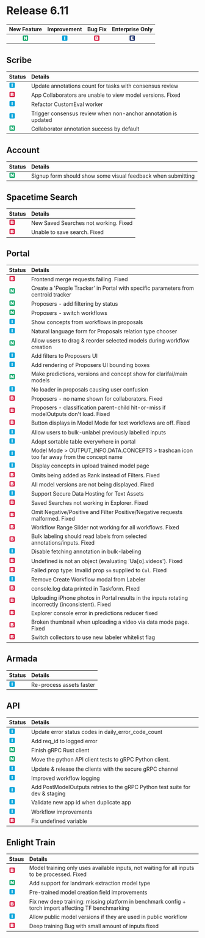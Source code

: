 # Release 6.11

| New Feature | Improvement | Bug Fix | Enterprise Only |
| :---: | :---: | :---: | :---: |
| ![new-feature](../../.gitbook/assets/new_feature%20%281%29.jpg) | ![improvement](../../.gitbook/assets/improvement%20%2819%29%20%281%29%20%2825%29.jpg) | ![bug](../../.gitbook/assets/bug%20%28196%29%20%28452%29%20%284%29%20%2817%29%20%281%29.jpg) | ![enterprise](../../.gitbook/assets/enterprise%20%2818%29%20%2816%29%20%281%29%20%282%29.jpg) |

## Scribe

| Status | Details |
| :--- | :--- |
| ![improvement](../../.gitbook/assets/improvement%20%2819%29%20%281%29%20%285%29.jpg) | Update annotations count for tasks with consensus review |
| ![bug](../../.gitbook/assets/bug%20%28196%29%20%28452%29%20%284%29%20%2820%29.jpg) | App Collaborators are unable to view model versions. Fixed |
| ![improvement](../../.gitbook/assets/improvement%20%2819%29%20%281%29%20%282%29.jpg) | Refactor CustomEval worker |
| ![improvement](../../.gitbook/assets/improvement%20%2819%29%20%281%29%20%2817%29.jpg) | Trigger consensus review when non-anchor annotation is updated |
| ![new-feature](../../.gitbook/assets/new_feature%20%281%29%20%283%29.jpg) | Collaborator annotation success by default |

## Account

| Status | Details |
| :--- | :--- |
| ![new-feature](../../.gitbook/assets/new_feature%20%281%29%20%282%29.jpg) | Signup form should show some visual feedback when submitting |

## Spacetime Search

| Status | Details |
| :--- | :--- |
| ![bug](../../.gitbook/assets/bug%20%28196%29%20%28452%29%20%284%29%20%287%29.jpg) | New Saved Searches not working. Fixed |
| ![bug](../../.gitbook/assets/bug%20%28196%29%20%28452%29%20%284%29%20%2818%29.jpg) | Unable to save search. Fixed |

## Portal

| Status | Details |
| :--- | :--- |
| ![bug](../../.gitbook/assets/bug%20%28196%29%20%28452%29%20%284%29%20%2810%29.jpg) | Frontend merge requests failing. Fixed |
| ![new-feature](../../.gitbook/assets/new_feature%20%281%29%20%289%29.jpg) | Create a 'People Tracker' in Portal with specific parameters from centroid tracker |
| ![new-feature](../../.gitbook/assets/new_feature%20%281%29%20%284%29.jpg) | Proposers - add filtering by status |
| ![new-feature](../../.gitbook/assets/new_feature%20%281%29%20%285%29.jpg) | Proposers - switch workflows |
| ![improvement](../../.gitbook/assets/improvement%20%2819%29%20%281%29%20%2810%29.jpg) | Show concepts from workflows in proposals |
| ![improvement](../../.gitbook/assets/improvement%20%2819%29%20%281%29%20%283%29.jpg) | Natural language form for Proposals relation type chooser |
| ![new-feature](../../.gitbook/assets/new_feature%20%281%29%20%287%29.jpg) | Allow users to drag & reorder selected models during workflow creation |
| ![improvement](../../.gitbook/assets/improvement%20%2819%29%20%281%29%20%288%29.jpg) | Add filters to Proposers UI |
| ![improvement](../../.gitbook/assets/improvement%20%2819%29%20%281%29%20%2815%29.jpg) | Add rendering of Proposers UI bounding boxes |
| ![new-feature](../../.gitbook/assets/new_feature%20%281%29%20%288%29.jpg) | Make predictions, versions and concept show for clarifai/main models |
| ![improvement](../../.gitbook/assets/improvement%20%2819%29%20%281%29%20%289%29.jpg) | No loader in proposals causing user confusion |
| ![bug](../../.gitbook/assets/bug%20%28196%29%20%28452%29%20%284%29%20%283%29.jpg) | Proposers - no name shown for collaborators. Fixed |
| ![bug](../../.gitbook/assets/bug%20%28196%29%20%28452%29%20%284%29%20%2823%29.jpg) | Proposers - classification parent-child hit-or-miss if modelOutputs don't load. Fixed |
| ![bug](../../.gitbook/assets/bug%20%28196%29%20%28452%29%20%284%29%20%2824%29.jpg) | Button displays in Model Mode for text workflows are off. Fixed |
| ![improvement](../../.gitbook/assets/improvement%20%2819%29%20%281%29%20%2814%29.jpg) | Allow users to bulk-unlabel previously labelled inputs |
| ![improvement](../../.gitbook/assets/improvement%20%2819%29%20%281%29%20%2819%29.jpg) | Adopt sortable table everywhere in portal |
| ![improvement](../../.gitbook/assets/improvement%20%2819%29%20%281%29%20%2823%29.jpg) | Model Mode &gt; OUTPUT\_INFO.DATA.CONCEPTS &gt; trashcan icon too far away from the concept name |
| ![improvement](../../.gitbook/assets/improvement%20%2819%29%20%281%29%20%281%29.jpg) | Display concepts in upload trained model page |
| ![bug](../../.gitbook/assets/bug%20%28196%29%20%28452%29%20%284%29%20%2819%29.jpg) | Omits being added as Rank instead of Filters. Fixed |
| ![bug](../../.gitbook/assets/bug%20%28196%29%20%28452%29%20%284%29%20%2812%29.jpg) | All model versions are not being displayed. Fixed |
| ![improvement](../../.gitbook/assets/improvement%20%2819%29%20%281%29%20%2811%29.jpg) | Support Secure Data Hosting for Text Assets |
| ![bug](../../.gitbook/assets/bug%20%28196%29%20%28452%29%20%284%29%20%2814%29.jpg) | Saved Searches not working in Explorer. Fixed |
| ![bug](../../.gitbook/assets/bug%20%28196%29%20%28452%29%20%284%29.jpg) | Omit Negative/Positive and Filter Positive/Negative requests malformed. Fixed |
| ![bug](../../.gitbook/assets/bug%20%28196%29%20%28452%29%20%284%29%20%2811%29.jpg) | Workflow Range Slider not working for all workflows. Fixed |
| ![bug](../../.gitbook/assets/bug%20%28196%29%20%28452%29%20%284%29%20%282%29.jpg) | Bulk labeling should read labels from selected annotations/inputs. Fixed |
| ![improvement](../../.gitbook/assets/improvement%20%2819%29%20%281%29%20%2824%29.jpg) | Disable fetching annotation in bulk-labeling |
| ![bug](../../.gitbook/assets/bug%20%28196%29%20%28452%29%20%284%29%20%2815%29.jpg) | Undefined is not an object \(evaluating 'Ua\[o\].videos'\). Fixed |
| ![bug](../../.gitbook/assets/bug%20%28196%29%20%28452%29%20%284%29%20%286%29.jpg) | Failed prop type: Invalid prop `sm` supplied to `Col`. Fixed |
| ![improvement](../../.gitbook/assets/improvement%20%2819%29%20%281%29%20%284%29.jpg) | Remove Create Workflow modal from Labeler |
| ![bug](../../.gitbook/assets/bug%20%28196%29%20%28452%29%20%284%29%20%2813%29.jpg) | console.log data printed in Taskform. FIxed |
| ![bug](../../.gitbook/assets/bug%20%28196%29%20%28452%29%20%284%29%20%281%29.jpg) | Uploading iPhone photos in Portal results in the inputs rotating incorrectly \(inconsistent\). Fixed |
| ![bug](../../.gitbook/assets/bug%20%28196%29%20%28452%29%20%284%29%20%2816%29.jpg) | Explorer console error in predictions reducer fixed |
| ![bug](../../.gitbook/assets/bug%20%28196%29%20%28452%29%20%284%29%20%288%29.jpg) | Broken thumbnail when uploading a video via data mode page. Fixed |
| ![bug](../../.gitbook/assets/bug%20%28196%29%20%28452%29%20%284%29%20%285%29.jpg) | Switch collectors to use new labeler whitelist flag |

## Armada

| Status | Details |
| :--- | :--- |
| ![improvement](../../.gitbook/assets/improvement%20%2819%29%20%281%29%20%2813%29.jpg) | Re-process assets faster |

## API

| Status | Details |
| :--- | :--- |
| ![improvement](../../.gitbook/assets/improvement%20%2819%29%20%281%29%20%287%29.jpg) | Update error status codes in daily\_error\_code\_count |
| ![improvement](../../.gitbook/assets/improvement%20%2819%29%20%281%29%20%2812%29.jpg) | Add req\_id to logged error |
| ![new-feature](../../.gitbook/assets/new_feature%20%281%29%20%2810%29.jpg) | Finish gRPC Rust client |
| ![new-feature](../../.gitbook/assets/new_feature%20%281%29%20%281%29.jpg) | Move the python API client tests to gRPC Python client. |
| ![improvement](../../.gitbook/assets/improvement%20%2819%29%20%281%29%20%2818%29.jpg) | Update & release the clients with the secure gRPC channel |
| ![improvement](../../.gitbook/assets/improvement%20%2819%29%20%281%29%20%286%29.jpg) | Improved workflow logging |
| ![improvement](../../.gitbook/assets/improvement%20%2819%29%20%281%29%20%2821%29.jpg) | Add PostModelOutputs retries to the gRPC Python test suite for dev & staging |
| ![improvement](../../.gitbook/assets/improvement%20%2819%29%20%281%29%20%2820%29.jpg) | Validate new app id when duplicate app |
| ![improvement](../../.gitbook/assets/improvement%20%2819%29%20%281%29.jpg) | Workflow improvements |
| ![bug](../../.gitbook/assets/bug%20%28196%29%20%28452%29%20%284%29%20%2821%29.jpg) | Fix undefined variable |

## Enlight Train

| Staus | Details |
| :--- | :--- |
| ![bug](../../.gitbook/assets/bug%20%28196%29%20%28452%29%20%284%29%20%284%29.jpg) | Model training only uses available inputs, not waiting for all inputs to be processed. Fixed |
| ![new-feature](../../.gitbook/assets/new_feature%20%281%29%20%286%29.jpg) | Add support for landmark extraction model type |
| ![improvement](../../.gitbook/assets/improvement%20%2819%29%20%281%29%20%2822%29.jpg) | Pre-trained model creation field improvements |
| ![bug](../../.gitbook/assets/bug%20%28196%29%20%28452%29%20%284%29%20%289%29.jpg) | Fix new deep training: missing platform in benchmark config + torch import affecting TF benchmarking |
| ![improvement](../../.gitbook/assets/improvement%20%2819%29%20%281%29%20%2816%29.jpg) | Allow public model versions if they are used in public workflow |
| ![bug](../../.gitbook/assets/bug%20%28196%29%20%28452%29%20%284%29%20%2822%29.jpg) | Deep training Bug with small amount of inputs fixed |

